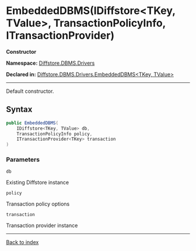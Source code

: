 # EmbeddedDBMS(IDiffstore<TKey, TValue>, TransactionPolicyInfo, ITransactionProvider<TKey>)

**Constructor**

**Namespace:** [Diffstore.DBMS.Drivers](Diffstore.DBMS.Drivers.md)

**Declared in:** [Diffstore.DBMS.Drivers.EmbeddedDBMS<TKey, TValue>](Diffstore.DBMS.Drivers.EmbeddedDBMS{TKey,TValue}.md)

------



Default constructor.


## Syntax

```csharp
public EmbeddedDBMS(
	IDiffstore<TKey, TValue> db,
	TransactionPolicyInfo policy,
	ITransactionProvider<TKey> transaction
)
```

### Parameters

`db`

Existing Diffstore instance

`policy`

Transaction policy options

`transaction`

Transaction provider instance

------

[Back to index](index.md)